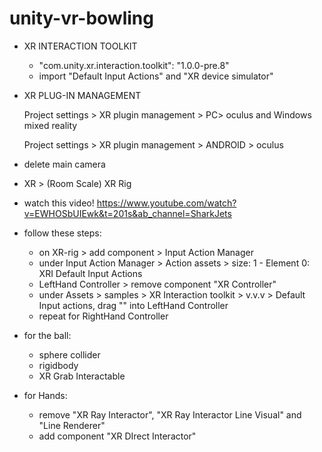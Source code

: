# unity-vr-bowling

* XR INTERACTION TOOLKIT
	* "com.unity.xr.interaction.toolkit": "1.0.0-pre.8"
	* import "Default Input Actions" and "XR device simulator"
	
* XR PLUG-IN MANAGEMENT
 
	Project settings > XR plugin management > PC> oculus and Windows mixed reality
 
	Project settings > XR plugin management > ANDROID > oculus 
 
* delete main camera
 
* XR > (Room Scale) XR Rig
 
* watch this video! https://www.youtube.com/watch?v=EWHOSbUIEwk&t=201s&ab_channel=SharkJets
 
* follow these steps:
	* on XR-rig > add component > Input Action Manager  
	* under Input Action Manager > Action assets >  size: 1 - Element 0: XRI Default Input Actions 
	* LeftHand Controller > remove component "XR Controller"
	* under Assets > samples > XR Interaction toolkit > v.v.v > Default Input actions, drag "" into LeftHand Controller
	* repeat for RightHand Controller
	
* for the ball:
	* sphere collider
	* rigidbody
	* XR Grab Interactable
	
* for Hands:
	* remove "XR Ray Interactor", "XR Ray Interactor Line Visual" and "Line Renderer" 
	* add component "XR DIrect Interactor"